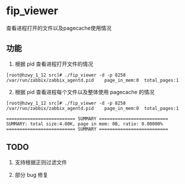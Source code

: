# fip_viewer

查看进程打开的文件以及pagecache使用情况

## 功能

1. 根据 pid 查看进程打开文件的情况

```
[root@hzwy_1_12 src]# ./fip_viewer -d -p 8258
/var/run/zabbix/zabbix_agentd.pid    page_in_mem:0  total_pages:1
```

2. 根据 pid 查看进程每个文件以及整体使用 pagecache 的情况

```
[root@hzwy_1_12 src]# ./fip_viewer -d -p 8258
/var/run/zabbix/zabbix_agentd.pid    page_in_mem:0  total_pages:1

========================== SUMMARY ==========================
SUMMARY: total size:4.00K, page in mem: 0B, ratio: 0.00000%
========================== SUMMARY ==========================
```

## TODO

1. 支持根据正则过滤文件

2. 部分 bug 修复

